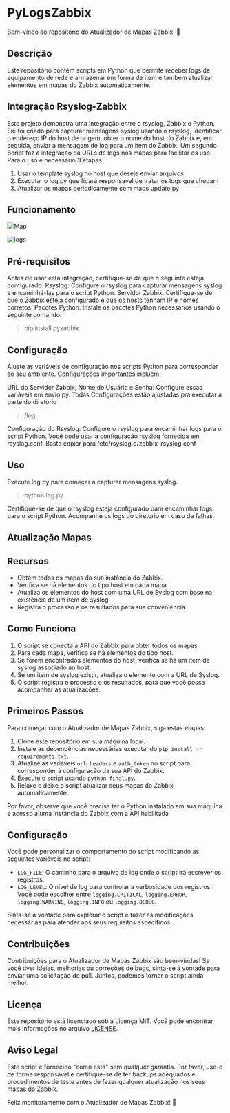 #

#  PyLogsZabbix

Bem-vindo ao repositório do Atualizador de Mapas Zabbix! 🚀

## Descrição

Este repositório contém scripts em Python que permite receber logs de equipamento de rede e armazenar em forma de item e tambem atualizar elementos em mapas do Zabbix automaticamente. 

## Integração Rsyslog-Zabbix
Este projeto demonstra uma integração entre o rsyslog, Zabbix e Python. Ele foi criado para capturar mensagens syslog usando o rsyslog, identificar o endereço IP do host de origem, obter o nome do host do Zabbix e, em seguida, enviar a mensagem de log para um item do Zabbix.
Um segundo Script faz a integraçao da URLs de logs nos mapas para facilitar os uso.
Para o uso é necessário 3 etapas:

1. Usar o template syslog no host que deseje enviar arquivos
2. Executar o log.py que ficará responsavel de tratar os logs que chegam
3. Atualizar os mapas periodicamente com maps update.py

## Funcionamento

![Map](https://github.com/thiagoe/pylogszabbix/assets/18621801/d839c765-0070-4bd8-94c6-b379779d3644)

![logs](https://github.com/thiagoe/pylogszabbix/assets/18621801/a59d3783-6eae-4e7b-aad2-36d072ec9c64)


## Pré-requisitos
Antes de usar esta integração, certifique-se de que o seguinte esteja configurado:
Rsyslog: Configure o rsyslog para capturar mensagens syslog e encaminhá-las para o script Python.
Servidor Zabbix: Certifique-se de que o Zabbix esteja configurado e que os hosts tenham IP e nomes corretos.
Pacotes Python: Instale os pacotes Python necessários usando o seguinte comando:

> pip install pyzabbix

## Configuração
Ajuste as variáveis de configuração nos scripts Python para corresponder ao seu ambiente. Configurações importantes incluem:

URL do Servidor Zabbix, Nome de Usuário e Senha: Configure essas variáveis em envio.py.
Todas Configurações estão ajustadas pra executar a parte do diretorio

>/log

Configuração do Rsyslog: Configure o rsyslog para encaminhar logs para o script Python. Você pode usar a configuração rsyslog fornecida em rsyslog.conf. Basta copiar para /etc/rsyslog.d/zabbix_rsyslog.conf

## Uso
Execute log.py para começar a capturar mensagens syslog.

> python log.py

Certifique-se de que o rsyslog esteja configurado para encaminhar logs para o script Python.
Acompanhe os logs do diretorio em caso de falhas.

## Atualização Mapas
## Recursos

- Obtém todos os mapas da sua instância do Zabbix.
- Verifica se há elementos do tipo host em cada mapa.
- Atualiza os elementos do host com uma URL de Syslog com base na existência de um item de syslog.
- Registra o processo e os resultados para sua conveniência.

## Como Funciona

1. O script se conecta à API do Zabbix para obter todos os mapas.
2. Para cada mapa, verifica se há elementos do tipo host.
3. Se forem encontrados elementos do host, verifica se há um item de syslog associado ao host.
4. Se um item de syslog existir, atualiza o elemento com a URL de Syslog.
5. O script registra o processo e os resultados, para que você possa acompanhar as atualizações.

## Primeiros Passos

Para começar com o Atualizador de Mapas Zabbix, siga estas etapas:

1. Clone este repositório em sua máquina local.
2. Instale as dependências necessárias executando `pip install -r requirements.txt`.
3. Atualize as variáveis `url`, `headers` e `auth_token` no script para corresponder à configuração da sua API do Zabbix.
4. Execute o script usando `python final.py`.
5. Relaxe e deixe o script atualizar seus mapas do Zabbix automaticamente.

Por favor, observe que você precisa ter o Python instalado em sua máquina e acesso a uma instância do Zabbix com a API habilitada.

## Configuração

Você pode personalizar o comportamento do script modificando as seguintes variáveis no script:

- `LOG_FILE`: O caminho para o arquivo de log onde o script irá escrever os registros.
- `LOG_LEVEL`: O nível de log para controlar a verbosidade dos registros. Você pode escolher entre `logging.CRITICAL`, `logging.ERROR`, `logging.WARNING`, `logging.INFO` ou `logging.DEBUG`.

Sinta-se à vontade para explorar o script e fazer as modificações necessárias para atender aos seus requisitos específicos.

## Contribuições

Contribuições para o Atualizador de Mapas Zabbix são bem-vindas! Se você tiver ideias, melhorias ou correções de bugs, sinta-se à vontade para enviar uma solicitação de pull. Juntos, podemos tornar o script ainda melhor.

## Licença

Este repositório está licenciado sob a Licença MIT. Você pode encontrar mais informações no arquivo [LICENSE](LICENSE).

## Aviso Legal

Este script é fornecido "como está" sem qualquer garantia. Por favor, use-o de forma responsável e certifique-se de ter backups adequados e procedimentos de teste antes de fazer qualquer atualização nos seus mapas do Zabbix.

Feliz monitoramento com o Atualizador de Mapas Zabbix! 🌟
